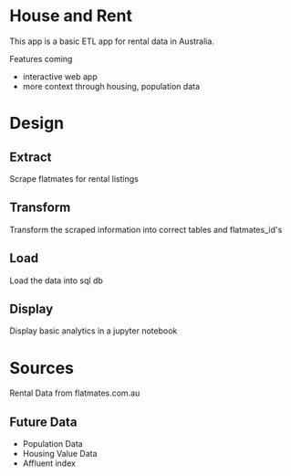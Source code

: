 # House and Rent

This app is a basic ETL app for rental data in Australia. 

Features coming
- interactive web app
- more context through housing, population data


# Design

## Extract

Scrape flatmates for rental listings 

## Transform

Transform the scraped information into correct tables and flatmates_id's

## Load

Load the data into sql db

## Display

Display basic analytics in a jupyter notebook


# Sources

Rental Data from flatmates.com.au

## Future Data

- Population Data
- Housing Value Data
- Affluent index 
